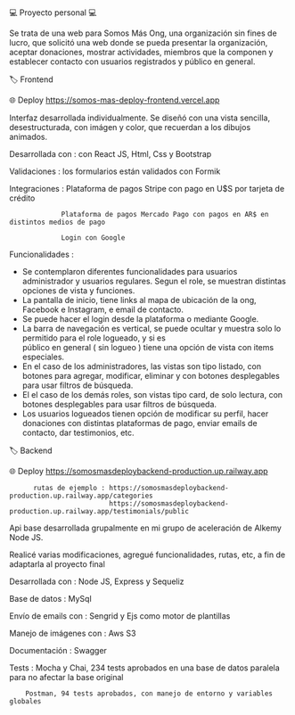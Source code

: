 💻 Proyecto personal 💻

Se trata de una web para Somos Más Ong, una organización sin fines de lucro, que solicitó una web donde se pueda presentar la organización, aceptar donaciones, mostrar actividades, miembros que la componen y establecer contacto con usuarios registrados y público en general.

🏷️ Frontend

🌐 Deploy https://somos-mas-deploy-frontend.vercel.app


Interfaz desarrollada individualmente. Se diseñó con una vista sencilla, desestructurada, con imágen y color, que recuerdan a los dibujos animados.

Desarrollada con : con React JS, Html, Css y Bootstrap

Validaciones : los formularios están validados con Formik

Integraciones :  Plataforma de pagos Stripe con pago en U$S por tarjeta de crédito

                 Plataforma de pagos Mercado Pago con pagos en AR$ en distintos medios de pago
                 
                 Login con Google

Funcionalidades : 

* Se contemplaron diferentes funcionalidades para usuarios administrador y usuarios regulares. Segun el role, se 
  muestran distintas opciones de vista y funciones.
* La pantalla de inicio, tiene links al mapa de ubicación de la ong, Facebook e Instagram, e email de contacto.
* Se puede hacer el login desde la plataforma o mediante Google.
* La barra de navegación es vertical, se puede ocultar y muestra solo lo permitido para el role logueado, y si es     
  público en general ( sin logueo ) tiene una opción de vista con items especiales.
* En el caso de los administradores, las vistas son tipo listado, con botones para agregar, modificar, eliminar y 
  con botones desplegables para usar filtros de búsqueda. 
* El el caso de los demás roles, son vistas tipo card, de solo lectura, con botones desplegables para usar filtros de 
  búsqueda. 
* Los usuarios logueados tienen opción de modificar su perfil, hacer donaciones con distintas plataformas de pago, 
  enviar emails de contacto, dar testimonios, etc.

🏷️ Backend

🌐 Deploy https://somosmasdeploybackend-production.up.railway.app

          rutas de ejemplo : https://somosmasdeploybackend-production.up.railway.app/categories
                             https://somosmasdeploybackend-production.up.railway.app/testimonials/public
                                     
                  
Api base desarrollada grupalmente en mi grupo de aceleración de Alkemy Node JS. 

Realicé varias modificaciones, agregué funcionalidades, rutas, etc, a fin de adaptarla al proyecto final

Desarrollada con : Node JS, Express y Sequeliz

Base de datos : MySql

Envío de emails con : Sengrid y Ejs como motor de plantillas

Manejo de imágenes con : Aws S3

Documentación : Swagger 

Tests : Mocha y Chai, 234 tests aprobados en una base de datos paralela para no afectar la base original

        Postman, 94 tests aprobados, con manejo de entorno y variables globales
